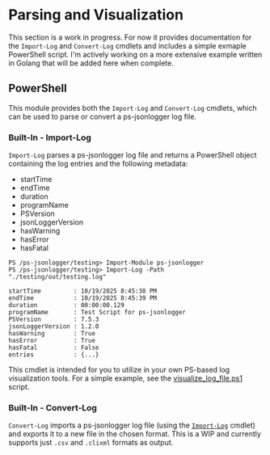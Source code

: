 # Parsing and Visualization

This section is a work in progress. For now it provides documentation for the `Import-Log` and `Convert-Log` cmdlets and includes a simple exmaple PowerShell script. I'm actively working on a more extensive example written in Golang that will be added here when complete.

## PowerShell
This module provides both the `Import-Log` and `Convert-Log` cmdlets, which can be used to parse or convert a ps-jsonlogger log file.

### Built-In - Import-Log
`Import-Log` parses a ps-jsonlogger log file and returns a PowerShell object containing the log entries and the following metadata:
- startTime
- endTime
- duration
- programName
- PSVersion
- jsonLoggerVersion
- hasWarning
- hasError
- hasFatal

```
PS /ps-jsonlogger/testing> Import-Module ps-jsonlogger
PS /ps-jsonlogger/testing> Import-Log -Path "./testing/out/testing.log"

startTime         : 10/19/2025 8:45:38 PM
endTime           : 10/19/2025 8:45:39 PM
duration          : 00:00:00.129
programName       : Test Script for ps-jsonlogger
PSVersion         : 7.5.3
jsonLoggerVersion : 1.2.0
hasWarning        : True
hasError          : True
hasFatal          : False
entries           : {...}   
```

This cmdlet is intended for you to utilize in your own PS-based log visualization tools. For a simple example, see the [visualize_log_file.ps1](./PowerShell/visualize_log_file.ps1) script.

### Built-In - Convert-Log
`Convert-Log` imports a ps-jsonlogger log file (using the [`Import-Log`](#import-log) cmdlet) and exports it to a new file in the chosen format. This is a WIP and currently supports just `.csv` and `.clixml` formats as output.